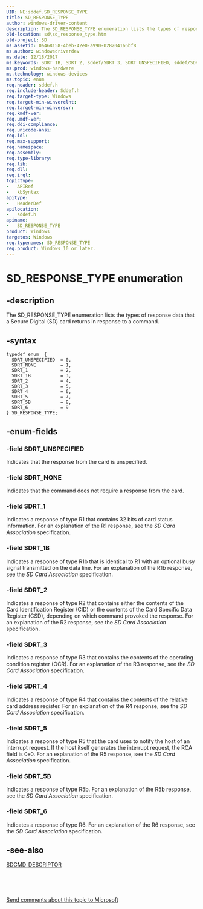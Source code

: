 ```yaml
---
UID: NE:sddef.SD_RESPONSE_TYPE
title: SD_RESPONSE_TYPE
author: windows-driver-content
description: The SD_RESPONSE_TYPE enumeration lists the types of response data that a Secure Digital (SD) card returns in response to a command.
old-location: sd\sd_response_type.htm
old-project: SD
ms.assetid: 0a468158-4beb-42e0-a990-0282041a6bf8
ms.author: windowsdriverdev
ms.date: 12/18/2017
ms.keywords: SDRT_1B, SDRT_2, sddef/SDRT_3, SDRT_UNSPECIFIED, sddef/SDRT_UNSPECIFIED, SDRT_6, sddef/SDRT_1B, SDRT_5B, sddef/SDRT_5B, SDRT_1, sd-structs_e0ab70a5-5006-4469-872a-ea8f6279b5d6.xml, sddef/SD_RESPONSE_TYPE, sddef/SDRT_4, SD.sd_response_type, sddef/SDRT_2, SDRT_NONE, SD_RESPONSE_TYPE enumeration [Buses], sddef/SDRT_6, SDRT_3, sddef/SDRT_5, sddef/SDRT_NONE, SDRT_5, sddef/SDRT_1, SDRT_4, SD_RESPONSE_TYPE
ms.prod: windows-hardware
ms.technology: windows-devices
ms.topic: enum
req.header: sddef.h
req.include-header: Sddef.h
req.target-type: Windows
req.target-min-winverclnt: 
req.target-min-winversvr: 
req.kmdf-ver: 
req.umdf-ver: 
req.ddi-compliance: 
req.unicode-ansi: 
req.idl: 
req.max-support: 
req.namespace: 
req.assembly: 
req.type-library: 
req.lib: 
req.dll: 
req.irql: 
topictype:
-	APIRef
-	kbSyntax
apitype:
-	HeaderDef
apilocation:
-	sddef.h
apiname:
-	SD_RESPONSE_TYPE
product: Windows
targetos: Windows
req.typenames: SD_RESPONSE_TYPE
req.product: Windows 10 or later.
---
```


# SD_RESPONSE_TYPE enumeration


## -description


The SD_RESPONSE_TYPE enumeration lists the types of response data that a Secure Digital (SD) card returns in response to a command.


## -syntax


````
typedef enum  { 
  SDRT_UNSPECIFIED  = 0,
  SDRT_NONE         = 1,
  SDRT_1            = 2,
  SDRT_1B           = 3,
  SDRT_2            = 4,
  SDRT_3            = 5,
  SDRT_4            = 6,
  SDRT_5            = 7,
  SDRT_5B           = 8,
  SDRT_6            = 9
} SD_RESPONSE_TYPE;
````


## -enum-fields




### -field SDRT_UNSPECIFIED

Indicates that the response from the card is unspecified.


### -field SDRT_NONE

Indicates that the command does not require a response from the card.


### -field SDRT_1

Indicates a response of type R1 that contains 32 bits of card status information. For an explanation of the R1 response, see the <i>SD Card Association</i> specification.


### -field SDRT_1B

Indicates a response of type R1b that is identical to R1 with an optional busy signal transmitted on the data line. For an explanation of the R1b response, see the <i>SD Card Association </i>specification.


### -field SDRT_2

Indicates a response of type R2 that contains either the contents of the Card Identification Register (CID) or the contents of the Card Specific Data Register (CSD), depending on which command provoked the response. For an explanation of the R2 response, see the <i>SD Card Association </i>specification. 


### -field SDRT_3

Indicates a response of type R3 that contains the contents of the operating condition register (OCR). For an explanation of the R3 response, see the <i>SD Card Association </i>specification.


### -field SDRT_4

Indicates a response of type R4 that contains the contents of the relative card address register. For an explanation of the R4 response, see the <i>SD Card Association </i>specification.


### -field SDRT_5

Indicates a response of type R5 that the card uses to notify the host of an interrupt request. If the host itself generates the interrupt request, the RCA field is 0x0. For an explanation of the R5 response, see the <i>SD Card Association </i>specification.


### -field SDRT_5B

Indicates a response of type R5b. For an explanation of the R5b response, see the <i>SD Card Association </i>specification.


### -field SDRT_6

Indicates a response of type R6. For an explanation of the R6 response, see the <i>SD Card Association </i>specification.


## -see-also

<a href="https://msdn.microsoft.com/7c49c394-d0b3-4594-a623-0a13825bdcec">SDCMD_DESCRIPTOR</a>

 

 

<a href="mailto:wsddocfb@microsoft.com?subject=Documentation%20feedback [SD\buses]:%20SD_RESPONSE_TYPE enumeration%20 RELEASE:%20(12/18/2017)&amp;body=%0A%0APRIVACY STATEMENT%0A%0AWe use your feedback to improve the documentation. We don't use your email address for any other purpose, and we'll remove your email address from our system after the issue that you're reporting is fixed. While we're working to fix this issue, we might send you an email message to ask for more info. Later, we might also send you an email message to let you know that we've addressed your feedback.%0A%0AFor more info about Microsoft's privacy policy, see http://privacy.microsoft.com/en-us/default.aspx." title="Send comments about this topic to Microsoft">Send comments about this topic to Microsoft</a>


